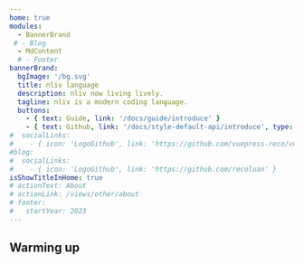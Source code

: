 ```yaml
---
home: true
modules:
  - BannerBrand
 # - Blog
  - MdContent
  # - Footer
bannerBrand:
  bgImage: '/bg.svg'
  title: nliv language
  description: nliv now living lively.
  tagline: nliv is a modern coding language.
  buttons:
    - { text: Guide, link: '/docs/guide/introduce' }
    - { text: Github, link: '/docs/style-default-api/introduce', type: 'plain' }
#  socialLinks:
#    - { icon: 'LogoGithub', link: 'https://github.com/vuepress-reco/vuepress-theme-reco' }
#blog:
#  socialLinks:
#    - { icon: 'LogoGithub', link: 'https://github.com/recoluan' }
isShowTitleInHome: true
# actionText: About
# actionLink: /views/other/about
# footer:
#   startYear: 2023
---
```


## Warming up

